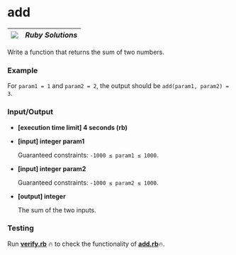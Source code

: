 # add

| ![](https://app.codesignal.com/user-icons/languages/rb.svg) | ***Ruby Solutions*** |
|---|---|

Write a function that returns the sum of two numbers.

### Example

For `param1 = 1` and `param2 = 2`, the output should be
`add(param1, param2) = 3`.

### Input/Output

- **[execution time limit] 4 seconds (rb)**


- **[input] integer param1**

    Guaranteed constraints:
`-1000 ≤ param1 ≤ 1000`.


- **[input] integer param2**

    Guaranteed constraints:
  `-1000 ≤ param2 ≤ 1000`.


- **[output] integer**

    The sum of the two inputs.

### Testing
Run [**verify.rb**](./verify.rb) :fire: to check the functionality of [**add.rb**](./add.rb):fire:.